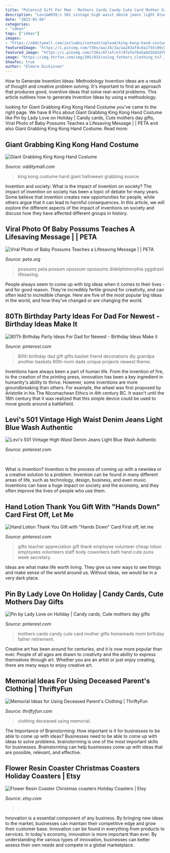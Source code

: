 ```yaml
---
title: "Polaroid Gift For Mom - Mothers Cards Candy Cute Card Mother Gifts Homemade Mom Birthday Father Retirement"
description: "Levi&#039;s 501 vintage high waist denim jeans light blue wash authentic"
date: "2023-01-04"
categories:
- "ideas"
tags: ["ideas"]
images:
- "https://odditymall.com/includes/content/upload/king-kong-hand-costume-7059.jpg"
featuredImage: "https://i.pinimg.com/736x/aa/24/3a/aa243af4c8a1f55c09c534ab30166bdc--candy-cards-mothers-day.jpg"
featured_image: "https://i.pinimg.com/736x/4f/af/e7/4fafe76a5abd1b92d76f39d3053a42e6.jpg"
image: "https://img.thrfun.com/img/205/033/using_fathers_clothing_tx7.jpg"
ShowToc: true
author: "Elmore Dickinson"
---
```



How to Generate Invention Ideas: Methodology
Invention ideas are a result of thought and creative problem solving. It's important to find an approach that produces good, inventive ideas that solve real-world problems. This article outlines how to generate Invention Ideas by using a methodology.

	

		
looking for Giant Grabbing King Kong Hand Costume you've came to the right page. We have 8 Pics about Giant Grabbing King Kong Hand Costume like Pin by Lady Love on Holiday | Candy cards, Cute mothers day gifts, Viral Photo of Baby Possums Teaches a Lifesaving Message | | PETA and also Giant Grabbing King Kong Hand Costume. Read more:
		
    
## Giant Grabbing King Kong Hand Costume

<img loading=lazy src="https://odditymall.com/includes/content/upload/king-kong-hand-costume-7059.jpg" onerror="this.onerror=null;this.src='https://tse3.mm.bing.net/th?id=OIP.ZpT-7R6qDSb2FvXGQX4WDgHaLH&amp;pid=15.1';" alt="Giant Grabbing King Kong Hand Costume">

_Source: odditymall.com_

>king kong costume hand giant halloween grabbing source. 

	

Invention and society: What is the impact of invention on society?
The impact of invention on society has been a topic of debate for many years. Some believe that invention creates new opportunities for people, while others argue that it can lead to harmful consequences. In this article, we will explore the different aspects of the impact of inventions on society and discuss how they have affected different groups in history.

    
## Viral Photo Of Baby Possums Teaches A Lifesaving Message | | PETA

<img loading=lazy src="https://www.peta.org/wp-content/uploads/2017/03/injured-opossum-mother-babies-pouch.jpg" onerror="this.onerror=null;this.src='https://tse1.mm.bing.net/th?id=OIP.nRRt2c2ZG2uPOKTQDgttBAHaNb&amp;pid=15.1';" alt="Viral Photo of Baby Possums Teaches a Lifesaving Message | | PETA">

_Source: peta.org_

>possums peta possum opossum opossums didelphimorphia yggdrasil lifesaving. 

	

People always seem to come up with big ideas when it comes to their lives - and for good reason. They're incredibly fertile ground for creativity, and can often lead to incredible change. Here are five of the most popular big ideas in the world, and how they've changed or are changing the world.

    
## 80Th Birthday Party Ideas For Dad For Newest - Birthday Ideas Make It

<img loading=lazy src="https://i.pinimg.com/736x/e1/7c/af/e17caf889573b5929d48e6e4ec4d7d7d.jpg" onerror="this.onerror=null;this.src='https://tse2.mm.bing.net/th?id=OIP.Ob_pmDcQrwWBc4gZsZ6qMgHaNI&amp;pid=15.1';" alt="80Th Birthday Party Ideas For Dad for Newest - Birthday Ideas Make it">

_Source: pinterest.com_

>80th birthday dad gift gifts basket friend decorations diy grandpa another baskets 90th mom dads unique projects newest theme. 

	

Inventions have always been a part of human life. From the invention of fire, to the creation of the printing press, innovation has been a key ingredient in humanity's ability to thrive. However, some inventions are more groundbreaking than others. For example, the wheel was first proposed by Aristotle in his The Nicomachean Ethics in 4th century BC. It wasn't until the 18th century that it was realized that this simple device could be used to move goods around a battlefield.

    
## Levi&#039;s 501 Vintage High Waist Denim Jeans Light Blue Wash Authentic

<img loading=lazy src="https://i.pinimg.com/736x/4f/af/e7/4fafe76a5abd1b92d76f39d3053a42e6.jpg" onerror="this.onerror=null;this.src='https://tse2.mm.bing.net/th?id=OIP.o0UvsbMxELj3Vzr5VOIs_QHaNU&amp;pid=15.1';" alt="Levi&#039;s 501 Vintage High Waist Denim Jeans Light Blue Wash Authentic">

_Source: pinterest.com_

>. 

	

What is Invention?
Invention is the process of coming up with a newidea or a creative solution to a problem. Invention can be found in many different areas of life, such as technology, design, business, and even music. Inventions can have a huge impact on society and the economy, and they often improve the lives of people who use them.

    
## Hand Lotion Thank You Gift With &quot;Hands Down&quot; Card First Off, Let Me

<img loading=lazy src="https://i.pinimg.com/736x/f0/0f/85/f00f85ec72d4b6d0559d4b3e41f3a785.jpg" onerror="this.onerror=null;this.src='https://tse1.mm.bing.net/th?id=OIP.QrUP9K-FvHWt9IeaeVqNLQHaNK&amp;pid=15.1';" alt="Hand Lotion Thank You Gift with &quot;Hands Down&quot; Card First off, let me">

_Source: pinterest.com_

>gifts teacher appreciation gift thank employee volunteer cheap lotion employees volunteers staff body coworkers bath hand cute puns week secretary. 

	

Ideas are what make life worth living. They give us new ways to see things and make sense of the world around us. Without ideas, we would be in a very dark place.

    
## Pin By Lady Love On Holiday | Candy Cards, Cute Mothers Day Gifts

<img loading=lazy src="https://i.pinimg.com/736x/aa/24/3a/aa243af4c8a1f55c09c534ab30166bdc--candy-cards-mothers-day.jpg" onerror="this.onerror=null;this.src='https://tse4.mm.bing.net/th?id=OIP.tzddJbAY0OIWuhsgWzduVQHaJ4&amp;pid=15.1';" alt="Pin by Lady Love on Holiday | Candy cards, Cute mothers day gifts">

_Source: pinterest.com_

>mothers cards candy cute card mother gifts homemade mom birthday father retirement. 

	

Creative art has been around for centuries, and it is now more popular than ever. People of all ages are drawn to creativity and the ability to express themselves through art. Whether you are an artist or just enjoy creating, there are many ways to enjoy creative art.

    
## Memorial Ideas For Using Deceased Parent&#039;s Clothing | ThriftyFun

<img loading=lazy src="https://img.thrfun.com/img/205/033/using_fathers_clothing_tx7.jpg" onerror="this.onerror=null;this.src='https://tse1.mm.bing.net/th?id=OIP._LXoSlk0nTPVTVUHQYd1vQHaHa&amp;pid=15.1';" alt="Memorial Ideas for Using Deceased Parent&#039;s Clothing | ThriftyFun">

_Source: thriftyfun.com_

>clothing deceased using memorial. 

	

The Importance of Brainstorming: How important is it for businesses to be able to come up with ideas?
Businesses need to be able to come up with ideas to solve problems. brainstorming is one of the most important skills for businesses. Brainstorming can help businesses come up with ideas that are possible, relevant, and effective.

    
## Flower Resin Coaster Christmas Coasters Holiday Coasters | Etsy

<img loading=lazy src="https://i.etsystatic.com/23437123/r/il/816464/2585841612/il_1588xN.2585841612_thyv.jpg" onerror="this.onerror=null;this.src='https://tse3.mm.bing.net/th?id=OIP.ONoaVOoHdMHvCKpN7UMXfAHaJ3&amp;pid=15.1';" alt="Flower Resin Coaster Christmas coasters Holiday Coasters | Etsy">

_Source: etsy.com_

>. 

	

Innovation is a essential component of any business. By bringing new ideas to the market, businesses can maintain their competitive edge and grow their customer base. Innovation can be found in everything from products to services. In today's economy, innovation is more important than ever. By understanding the various types of innovation, businesses can better assess their own needs and compete in a global marketplace.

